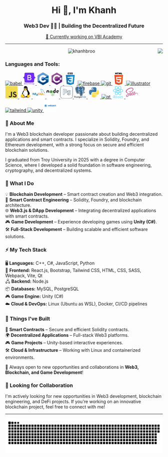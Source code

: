 <h1 align="center">Hi 👋, I'm Khanh</h1>
<h3 align="center">Web3 Dev 👨‍💻 | Building the Decentralized Future</h3>

<p align="center">
  <a href="https://github.com/vbi-academy" target="_blank" rel="noreferrer">🔭 Currently working on VBI Academy</a>
</p>

---


<div align="center">
  <img src="https://github-readme-stats.vercel.app/api/top-langs?username=khanhbroo&show_icons=true&locale=en&layout=compact" alt="khanhbroo" />
  <img align="right" height="200" src="https://media4.giphy.com/media/UkfUod3TFW66J2BWKK/giphy.gif?cid=6c09b952otgjv0gub4pktz2l1i2ksyszfhx8hwmv1iihfz8j&ep=v1_internal_gif_by_id&rid=giphy.gif&ct=g"  />
</div>

<h3 align="left">Languages and Tools:</h3>
<p align="left"> <a href="https://babeljs.io/" target="_blank" rel="noreferrer"> <img src="https://www.vectorlogo.zone/logos/babeljs/babeljs-icon.svg" alt="babel" width="40" height="40"/> </a> <a href="https://getbootstrap.com" target="_blank" rel="noreferrer"> <img src="https://raw.githubusercontent.com/devicons/devicon/master/icons/bootstrap/bootstrap-plain-wordmark.svg" alt="bootstrap" width="40" height="40"/> </a> <a href="https://www.w3schools.com/cpp/" target="_blank" rel="noreferrer"> <img src="https://raw.githubusercontent.com/devicons/devicon/master/icons/cplusplus/cplusplus-original.svg" alt="cplusplus" width="40" height="40"/> </a> <a href="https://www.w3schools.com/cs/" target="_blank" rel="noreferrer"> <img src="https://raw.githubusercontent.com/devicons/devicon/master/icons/csharp/csharp-original.svg" alt="csharp" width="40" height="40"/> </a> <a href="https://www.w3schools.com/css/" target="_blank" rel="noreferrer"> <img src="https://raw.githubusercontent.com/devicons/devicon/master/icons/css3/css3-original-wordmark.svg" alt="css3" width="40" height="40"/> </a> <a href="https://firebase.google.com/" target="_blank" rel="noreferrer"> <img src="https://www.vectorlogo.zone/logos/firebase/firebase-icon.svg" alt="firebase" width="40" height="40"/> </a> <a href="https://git-scm.com/" target="_blank" rel="noreferrer"> <img src="https://www.vectorlogo.zone/logos/git-scm/git-scm-icon.svg" alt="git" width="40" height="40"/> </a> <a href="https://www.w3.org/html/" target="_blank" rel="noreferrer"> <img src="https://raw.githubusercontent.com/devicons/devicon/master/icons/html5/html5-original-wordmark.svg" alt="html5" width="40" height="40"/> </a> <a href="https://www.adobe.com/in/products/illustrator.html" target="_blank" rel="noreferrer"> <img src="https://www.vectorlogo.zone/logos/adobe_illustrator/adobe_illustrator-icon.svg" alt="illustrator" width="40" height="40"/> </a> <a href="https://developer.mozilla.org/en-US/docs/Web/JavaScript" target="_blank" rel="noreferrer"> <img src="https://raw.githubusercontent.com/devicons/devicon/master/icons/javascript/javascript-original.svg" alt="javascript" width="40" height="40"/> </a> <a href="https://www.linux.org/" target="_blank" rel="noreferrer"> <img src="https://raw.githubusercontent.com/devicons/devicon/master/icons/linux/linux-original.svg" alt="linux" width="40" height="40"/> </a> <a href="https://www.mysql.com/" target="_blank" rel="noreferrer"> <img src="https://raw.githubusercontent.com/devicons/devicon/master/icons/mysql/mysql-original-wordmark.svg" alt="mysql" width="40" height="40"/> </a> <a href="https://nodejs.org" target="_blank" rel="noreferrer"> <img src="https://raw.githubusercontent.com/devicons/devicon/master/icons/nodejs/nodejs-original-wordmark.svg" alt="nodejs" width="40" height="40"/> </a> <a href="https://www.photoshop.com/en" target="_blank" rel="noreferrer"> <img src="https://raw.githubusercontent.com/devicons/devicon/master/icons/photoshop/photoshop-line.svg" alt="photoshop" width="40" height="40"/> </a> <a href="https://www.postgresql.org" target="_blank" rel="noreferrer"> <img src="https://raw.githubusercontent.com/devicons/devicon/master/icons/postgresql/postgresql-original-wordmark.svg" alt="postgresql" width="40" height="40"/> </a> <a href="https://www.python.org" target="_blank" rel="noreferrer"> <img src="https://raw.githubusercontent.com/devicons/devicon/master/icons/python/python-original.svg" alt="python" width="40" height="40"/> </a> <a href="https://www.qt.io/" target="_blank" rel="noreferrer"> <img src="https://upload.wikimedia.org/wikipedia/commons/0/0b/Qt_logo_2016.svg" alt="qt" width="40" height="40"/> </a> <a href="https://reactjs.org/" target="_blank" rel="noreferrer"> <img src="https://raw.githubusercontent.com/devicons/devicon/master/icons/react/react-original-wordmark.svg" alt="react" width="40" height="40"/> </a> <a href="https://sass-lang.com" target="_blank" rel="noreferrer"> <img src="https://raw.githubusercontent.com/devicons/devicon/master/icons/sass/sass-original.svg" alt="sass" width="40" height="40"/> </a> <a href="https://tailwindcss.com/" target="_blank" rel="noreferrer"> <img src="https://www.vectorlogo.zone/logos/tailwindcss/tailwindcss-icon.svg" alt="tailwind" width="40" height="40"/> </a> <a href="https://unity.com/" target="_blank" rel="noreferrer"> <img src="https://www.vectorlogo.zone/logos/unity3d/unity3d-icon.svg" alt="unity" width="40" height="40"/> </a> <a href="https://webpack.js.org" target="_blank" rel="noreferrer"> <img src="https://raw.githubusercontent.com/devicons/devicon/d00d0969292a6569d45b06d3f350f463a0107b0d/icons/webpack/webpack-original-wordmark.svg" alt="webpack" width="40" height="40"/> </a> </p>



### 👋 About Me
I'm a Web3 blockchain developer passionate about building decentralized applications and smart contracts. I specialize in Solidity, Foundry, and Ethereum development, with a strong focus on secure and efficient blockchain solutions.

I graduated from Troy University in 2025 with a degree in Computer Science, where I developed a solid foundation in software engineering, cryptography, and decentralized systems.

### 🚀 What I Do  
💡 **Blockchain Development** – Smart contract creation and Web3 integration.  
🔗 **Smart Contract Engineering** – Solidity, Foundry, and blockchain architecture.  
🌐 **Web3.js & DApp Development** – Integrating decentralized applications with smart contracts.  
🎮 **Game Development** – Experience developing games using **Unity (C#)**.  
🛠 **Full-Stack Development** – Building scalable and efficient software solutions.  

### ⚡ My Tech Stack  
🖥 **Languages:** C++, C#, JavaScript, Python  
🎨 **Frontend:** React.js, Bootstrap, Tailwind CSS, HTML, CSS, SASS, Webpack, Vite, Qt  
🖧 **Backend:** Node.js  
📦 **Databases:** MySQL, PostgreSQL  
🎮 **Game Engine:** Unity (C#)  
☁️ **Cloud & DevOps:** Linux (Ubuntu as WSL), Docker, CI/CD pipelines  

### 🎯 Things I've Built  
🔗 **Smart Contracts** – Secure and efficient Solidity contracts.  
🌍 **Decentralized Applications** – Full-stack Web3 platforms.  
🎮 **Game Projects** – Unity-based interactive experiences.  
🛠 **Cloud & Infrastructure** – Working with Linux and containerized environments.  

🚀 Always open to new opportunities and collaborations in **Web3, Blockchain, and Game Development**!  


### 🤝 Looking for Collaboration
I'm actively looking for new opportunities in Web3 development, blockchain engineering, and DeFi projects. If you're working on an innovative blockchain project, feel free to connect with me!

---


![snake gif](https://github.com/Khanhbroo/Khanhbroo/blob/output/github-snake.svg)


